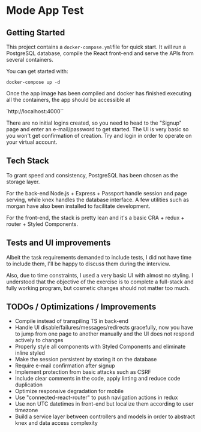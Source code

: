 # Mode App Test

## Getting Started

This project contains a `docker-compose.yml`file for quick start. It will run a PostgreSQL database, compile the React front-end and serve the APIs from several containers.

You can get started with:

`docker-compose up -d`

Once the app image has been compiled and docker has finished executing all the containers, the app should be accessible at

`http://localhost:4000``

There are no initial logins created, so you need to head to the "Signup" page and enter an e-mail/password to get started. The UI is very basic so you won't get confirmation of creation. Try and login in order to operate on your virtual account.

## Tech Stack

To grant speed and consistency, PostgreSQL has been chosen as the storage layer.

For the back-end Node.js + Express + Passport handle session and page serving, while knex handles the database interface. A few utilities such as morgan have also been installed to facilitate development.

For the front-end, the stack is pretty lean and it's a basic CRA + redux + router + Styled Components.

## Tests and UI improvements

Albeit the task requirements demanded to include tests, I did not have time to include them, I'll be happy to discuss them during the interview.

Also, due to time constraints, I used a very basic UI with almost no styling. I understood that the objective of the exercise is to complete a full-stack and fully working program, but cosmetic changes should not matter too much.

## TODOs / Optimizations / Improvements

- Compile instead of transpiling TS in back-end
- Handle UI disable/failures/messages/redirects gracefully, now you have to jump from one page to another manually and the UI does not respond actively to changes
- Properly style all components with Styled Components and eliminate inline styled
- Make the session persistent by storing it on the database
- Require e-mail confirmation after signup
- Implement protection from basic attacks such as CSRF
- Include clear comments in the code, apply linting and reduce code duplication
- Optimize responsive degradation for mobile
- Use "connected-react-router" to push navigation actions in redux
- Use non UTC datetimes in front-end but localize them according to user timezone
- Build a service layer between controllers and models in order to abstract knex and data access complexity